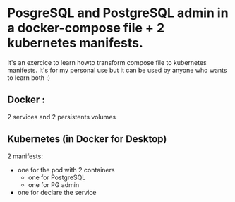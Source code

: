 # PosgreSQL and PostgreSQL admin in a docker-compose file + 2 kubernetes manifests.
It's an exercice to learn howto transform compose file to kubernetes manifests. It's for my personal use but it can be used by anyone who wants to learn both :)
## Docker :
2 services and 2 persistents volumes
## Kubernetes (in Docker for Desktop)
2 manifests: 
- one for the pod with 2 containers 
    - one for PostgreSQL
    - one for PG admin
- one for declare the service